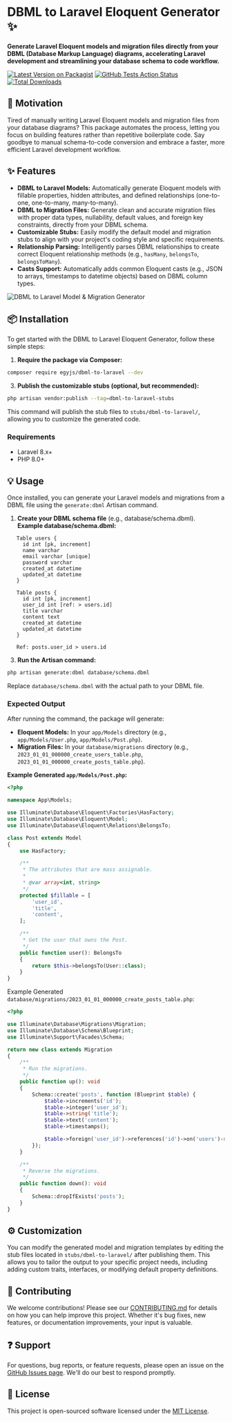 # **DBML to Laravel Eloquent Generator ✨**

**Generate Laravel Eloquent models and migration files directly from your DBML (Database Markup Language) diagrams, accelerating Laravel development and streamlining your database schema to code workflow.**

[![Latest Version on Packagist](https://img.shields.io/packagist/v/egyjs/dbml-to-laravel.svg?style=flat-square&get)](https://packagist.org/packages/egyjs/dbml-to-laravel)
[![GitHub Tests Action Status](https://img.shields.io/github/actions/workflow/status/egyjs/dbml-to-laravel/run-tests.yml?branch=main\&label=tests\&style=flat-square)](https://github.com/egyjs/dbml-to-laravel/actions?query=workflow%3Arun-tests+branch%3Amain)
[![Total Downloads](https://img.shields.io/packagist/dt/egyjs/dbml-to-laravel.svg?style=flat-square)](https://packagist.org/packages/egyjs/dbml-to-laravel)

## **🚀 Motivation**

Tired of manually writing Laravel Eloquent models and migration files from your database diagrams? This package automates the process, letting you focus on building features rather than repetitive boilerplate code. Say goodbye to manual schema-to-code conversion and embrace a faster, more efficient Laravel development workflow.

## **✨ Features**

* **DBML to Laravel Models:** Automatically generate Eloquent models with fillable properties, hidden attributes, and defined relationships (one-to-one, one-to-many, many-to-many).  
* **DBML to Migration Files:** Generate clean and accurate migration files with proper data types, nullability, default values, and foreign key constraints, directly from your DBML schema.  
* **Customizable Stubs:** Easily modify the default model and migration stubs to align with your project's coding style and specific requirements.  
* **Relationship Parsing:** Intelligently parses DBML relationships to create correct Eloquent relationship methods (e.g., `hasMany`, `belongsTo`, `belongsToMany`).  
* **Casts Support:** Automatically adds common Eloquent casts (e.g., JSON to arrays, timestamps to datetime objects) based on DBML column types.
  
![DBML to Laravel Model & Migration Generator](https://github.com/user-attachments/assets/d0ab35a5-84ab-4060-b380-b16253cf842b)

## **📦 Installation**

To get started with the DBML to Laravel Eloquent Generator, follow these simple steps:

1. **Require the package via Composer:**
```bash
composer require egyjs/dbml-to-laravel --dev
```
3. **Publish the customizable stubs (optional, but recommended):**  
```bash
php artisan vendor:publish --tag=dbml-to-laravel-stubs
```
   This command will publish the stub files to `stubs/dbml-to-laravel/`, allowing you to customize the generated code.

### **Requirements**

* Laravel 8.x+  
* PHP 8.0+

## **💡 Usage**

Once installed, you can generate your Laravel models and migrations from a DBML file using the `generate:dbml` Artisan command.

1. **Create your DBML schema file** (e.g., database/schema.dbml).  
   **Example database/schema.dbml:**
```dbml
   Table users {  
     id int [pk, increment]  
     name varchar  
     email varchar [unique]  
     password varchar  
     created_at datetime  
     updated_at datetime  
   }

   Table posts {  
     id int [pk, increment]  
     user_id int [ref: > users.id]  
     title varchar  
     content text  
     created_at datetime  
     updated_at datetime  
   }

   Ref: posts.user_id > users.id
```
3. **Run the Artisan command:**  
```bash
php artisan generate:dbml database/schema.dbml
```

   Replace `database/schema.dbml` with the actual path to your DBML file.

### **Expected Output**

After running the command, the package will generate:

* **Eloquent Models:** In your `app/Models` directory (e.g., `app/Models/User.php`, `app/Models/Post.php`).  
* **Migration Files:** In your `database/migrations` directory (e.g., `2023_01_01_000000_create_users_table.php`, `2023_01_01_000000_create_posts_table.php`).

**Example Generated `app/Models/Post.php`:**

```php
<?php

namespace App\Models;

use Illuminate\Database\Eloquent\Factories\HasFactory;
use Illuminate\Database\Eloquent\Model;
use Illuminate\Database\Eloquent\Relations\BelongsTo;

class Post extends Model
{
    use HasFactory;

    /**
     * The attributes that are mass assignable.
     *
     * @var array<int, string>
     */
    protected $fillable = [
        'user_id',
        'title',
        'content',
    ];

    /**
     * Get the user that owns the Post.
     */
    public function user(): BelongsTo
    {
        return $this->belongsTo(User::class);
    }
}
```

Example Generated `database/migrations/2023_01_01_000000_create_posts_table.php`:

```php
<?php

use Illuminate\Database\Migrations\Migration;
use Illuminate\Database\Schema\Blueprint;
use Illuminate\Support\Facades\Schema;

return new class extends Migration
{
    /**
     * Run the migrations.
     */
    public function up(): void
    {
        Schema::create('posts', function (Blueprint $table) {
            $table->increments('id');
            $table->integer('user_id');
            $table->string('title');
            $table->text('content');
            $table->timestamps();

            $table->foreign('user_id')->references('id')->on('users')->onDelete('cascade');
        });
    }

    /**
     * Reverse the migrations.
     */
    public function down(): void
    {
        Schema::dropIfExists('posts');
    }
}
```

## **⚙️ Customization**

You can modify the generated model and migration templates by editing the stub files located in `stubs/dbml-to-laravel/` after publishing them. This allows you to tailor the output to your specific project needs, including adding custom traits, interfaces, or modifying default property definitions.

## **🤝 Contributing**

We welcome contributions! Please see our [CONTRIBUTING.md](/CONTRIBUTING.md) for details on how you can help improve this project. Whether it's bug fixes, new features, or documentation improvements, your input is valuable.

## **❓ Support**

For questions, bug reports, or feature requests, please open an issue on the [GitHub Issues page](https://github.com/egyjs/dbml-to-laravel/issues). We'll do our best to respond promptly.

## **📄 License**

This project is open-sourced software licensed under the [MIT License](/LICENSE.md).
